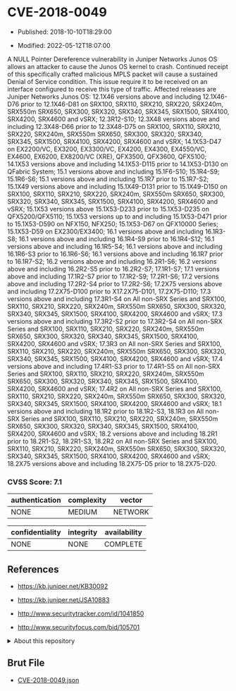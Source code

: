 # CVE-2018-0049

- Published: 2018-10-10T18:29:00

- Modified: 2022-05-12T18:07:00

A NULL Pointer Dereference vulnerability in Juniper Networks Junos OS allows an attacker to cause the Junos OS kernel to crash. Continued receipt of this specifically crafted malicious MPLS packet will cause a sustained Denial of Service condition. This issue require it to be received on an interface configured to receive this type of traffic. Affected releases are Juniper Networks Junos OS: 12.1X46 versions above and including 12.1X46-D76 prior to 12.1X46-D81 on SRX100, SRX110, SRX210, SRX220, SRX240m, SRX550m SRX650, SRX300, SRX320, SRX340, SRX345, SRX1500, SRX4100, SRX4200, SRX4600 and vSRX; 12.3R12-S10; 12.3X48 versions above and including 12.3X48-D66 prior to 12.3X48-D75 on SRX100, SRX110, SRX210, SRX220, SRX240m, SRX550m SRX650, SRX300, SRX320, SRX340, SRX345, SRX1500, SRX4100, SRX4200, SRX4600 and vSRX; 14.1X53-D47 on EX2200/VC, EX3200, EX3300/VC, EX4200, EX4300, EX4550/VC, EX4600, EX6200, EX8200/VC (XRE), QFX3500, QFX3600, QFX5100; 14.1X53 versions above and including 14.1X53-D115 prior to 14.1X53-D130 on QFabric System; 15.1 versions above and including 15.1F6-S10; 15.1R4-S9; 15.1R6-S6; 15.1 versions above and including 15.1R7 prior to 15.1R7-S2; 15.1X49 versions above and including 15.1X49-D131 prior to 15.1X49-D150 on SRX100, SRX110, SRX210, SRX220, SRX240m, SRX550m SRX650, SRX300, SRX320, SRX340, SRX345, SRX1500, SRX4100, SRX4200, SRX4600 and vSRX; 15.1X53 versions above 15.1X53-D233 prior to 15.1X53-D235 on QFX5200/QFX5110; 15.1X53 versions up to and including 15.1X53-D471 prior to 15.1X53-D590 on NFX150, NFX250; 15.1X53-D67 on QFX10000 Series; 15.1X53-D59 on EX2300/EX3400; 16.1 versions above and including 16.1R3-S8; 16.1 versions above and including 16.1R4-S9 prior to 16.1R4-S12; 16.1 versions above and including 16.1R5-S4; 16.1 versions above and including 16.1R6-S3 prior to 16.1R6-S6; 16.1 versions above and including 16.1R7 prior to 16.1R7-S2; 16.2 versions above and including 16.2R1-S6; 16.2 versions above and including 16.2R2-S5 prior to 16.2R2-S7; 17.1R1-S7; 17.1 versions above and including 17.1R2-S7 prior to 17.1R2-S9; 17.2R1-S6; 17.2 versions above and including 17.2R2-S4 prior to 17.2R2-S6; 17.2X75 versions above and including 17.2X75-D100 prior to X17.2X75-D101, 17.2X75-D110; 17.3 versions above and including 17.3R1-S4 on All non-SRX Series and SRX100, SRX110, SRX210, SRX220, SRX240m, SRX550m SRX650, SRX300, SRX320, SRX340, SRX345, SRX1500, SRX4100, SRX4200, SRX4600 and vSRX; 17.3 versions above and including 17.3R2-S2 prior to 17.3R2-S4 on All non-SRX Series and SRX100, SRX110, SRX210, SRX220, SRX240m, SRX550m SRX650, SRX300, SRX320, SRX340, SRX345, SRX1500, SRX4100, SRX4200, SRX4600 and vSRX; 17.3R3 on All non-SRX Series and SRX100, SRX110, SRX210, SRX220, SRX240m, SRX550m SRX650, SRX300, SRX320, SRX340, SRX345, SRX1500, SRX4100, SRX4200, SRX4600 and vSRX; 17.4 versions above and including 17.4R1-S3 prior to 17.4R1-S5 on All non-SRX Series and SRX100, SRX110, SRX210, SRX220, SRX240m, SRX550m SRX650, SRX300, SRX320, SRX340, SRX345, SRX1500, SRX4100, SRX4200, SRX4600 and vSRX; 17.4R2 on All non-SRX Series and SRX100, SRX110, SRX210, SRX220, SRX240m, SRX550m SRX650, SRX300, SRX320, SRX340, SRX345, SRX1500, SRX4100, SRX4200, SRX4600 and vSRX; 18.1 versions above and including 18.1R2 prior to 18.1R2-S3, 18.1R3 on All non-SRX Series and SRX100, SRX110, SRX210, SRX220, SRX240m, SRX550m SRX650, SRX300, SRX320, SRX340, SRX345, SRX1500, SRX4100, SRX4200, SRX4600 and vSRX; 18.2 versions above and including 18.2R1 prior to 18.2R1-S2, 18.2R1-S3, 18.2R2 on All non-SRX Series and SRX100, SRX110, SRX210, SRX220, SRX240m, SRX550m SRX650, SRX300, SRX320, SRX340, SRX345, SRX1500, SRX4100, SRX4200, SRX4600 and vSRX; 18.2X75 versions above and including 18.2X75-D5 prior to 18.2X75-D20.

### CVSS Score: **7.1**

| authentication | complexity | vector |
| --- | --- | --- |
| NONE | MEDIUM | NETWORK |

| confidentiality | integrity | availability |
| --- | --- | --- |
| NONE | NONE | COMPLETE |

## References

* https://kb.juniper.net/KB30092

* https://kb.juniper.net/JSA10883

* http://www.securitytracker.com/id/1041850

* http://www.securityfocus.com/bid/105701

<details>
<summary>About this repository</summary> 

  This repository is part of the project [Live Hack CVE](https://github.com/Live-Hack-CVE). Main website can be found [www.live-hack.org](https://www.live-hack.org) 
  
  Made by [Sn0wAlice](https://github.com/Sn0wAlice) for the people that care about security and need to have a feed of the latest CVEs. Hope you enjoy it, don't forget to star the repo and follow me on [Twitter](https://twitter.com/Sn0wAlice) and [Github](https://github.com/Sn0wAlice). And that is my [personnal website](https://www.alice-snow.me/)

  - [Home Page](https://github.com/Live-Hack-CVE)
  - [Framework](https://github.com/Live-Hack-CVE/cve-framework)
  - [CVE database](https://github.com/Live-Hack-CVE/full_database)
  - [Changelog](https://github.com/Live-Hack-CVE/Changelog)
</details>

## Brut File

* [CVE-2018-0049.json](https://raw.githubusercontent.com/Live-Hack-CVE/full_database/main/cves/2018/CVE-2018-0049.json)

